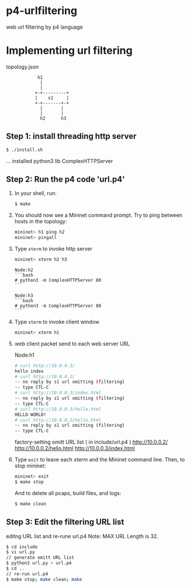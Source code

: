 # p4-urlfiltering
web url filtering by p4 language


# Implementing url filtering 

topology.json

                h1
                 |
                 |
               +-+---------+
               |    s1     |
               +-+-------+-+
                 |       |
                 |       |
                 h2      h3


## Step 1: install threading http server

   ```bash
   $ ./install.sh
   ```
   ... installed python3 lib ComplexHTTPServer


## Step 2: Run the p4 code 'url.p4'

1. In your shell, run:

   ```bash
   $ make 
   ```

2. You should now see a Mininet command prompt. Try to ping between
   hosts in the topology:
   ```bash
   mininet> h1 ping h2
   mininet> pingall
   ```

3. Type `xterm` to invoke http server
   ```bash
   mininet> xterm h2 h3
   ```
       Node:h2
       ```bash
       # python3 -m ComplexHTTPServer 80
       ```

       Node:h3
       ```bash
       # python3 -m ComplexHTTPServer 80
       ```


4. Type `xterm` to invoke client window
   ```bash
   mininet> xterm h1
   ```

5. web client packet send to each web server URL

   Node:h1
   ```bash
   # curl http://10.0.0.3/
   hello index
   # curl http://10.0.0.2/
   -- no reply by s1 url omitting (filtering)
   -- type CTL-C
   # curl http://10.0.0.3/index.html
   -- no reply by s1 url omitting (filtering)
   -- type CTL-C
   # curl http://10.0.0.3/hello.html
   HELLO WORLD!
   # curl http://10.0.0.2/hello.html
   -- no reply by s1 url omitting (filtering)
   -- type CTL-C
   ```

   factory-setting omitt URL list ( in include/url.p4 )
	  http://10.0.0.2/
	  http://10.0.0.2/hello.html
	  http://10.0.0.3/index.html



6. Type `exit` to leave each xterm and the Mininet command line.
   Then, to stop mininet:
   ```bash
   mininet> exit
   $ make stop
   ```
   And to delete all pcaps, build files, and logs:
   ```bash
   $ make clean
   ```


## Step 3: Edit the filtering URL list

   editng URL list and re-rune url.p4
   Note: MAX URL Length is 32.

   ```bash
   $ cd include
   $ vi url.py
   // generate omitt URL list
   $ python3 url.py > url.p4
   $ cd ..
   // re-run url.p4
   $ make stop; make clean; make 
   ```

